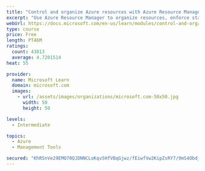 ```yaml
---
title: "Control and organize Azure resources with Azure Resource Manager"
excerpt: "Use Azure Resource Manager to organize resources, enforce standards, and protect critical assets from deletion."
webUrl: https://docs.microsoft.com/en-us/learn/modules/control-and-organize-with-azure-resource-manager/
type: course
price: Free
length: PT46M
ratings:
  count: 43813
  average: 4.7201514
heat: 55

provider:
  name: Microsoft Learn
  domain: microsoft.com
  images:
    - url: /assets/images/organizations/microsoft.com-50x50.jpg
      width: 50
      height: 50

levels:
  - Intermediate

topics:
  - Azure
  - Management Tools

secured: "KhR5nVe29EMO70QJDNNCLoKqv5HfVBqGjwz/fEiwfVw2KipZsRY7/9mS4ObdjdlDEopyypFTGKg+jxAZCQg8W1Bx7hXsIRySwqEt2iusX+vqT1AFFYolJw1ST9ToOopFHxYVUOeraXhdXo1uZrwVi7Jgi9/f7Jduv/+VnxccDOpGrQXEdn13ZujmCGW6bkNVVkiB/ZF2Gbn6W+pEQ/L4vKJRe9reKxkoyAqkeQPoCenPqsaasVfQghQyhnSH1cHXqsZasMigl2GCAbn8tqXOMhXQcBaH3YrOqRZ1x9T2x7TFdi+7o3scUq3xygk/bbYyeMzOtIRWy4E0gW1Wwyfcwu0B0rWcMZydAZPDgT2+t/TOdEwCLlcHa9FEzSCByLMdLqCAXxptMC87BlkgXvrPTzr9H43nkIRhkJ1qyA0OQgcNsQTz/6oFlVBjSNfI4MWu;1tACiDoa61ZObcgsPlvRxA=="
---
```


